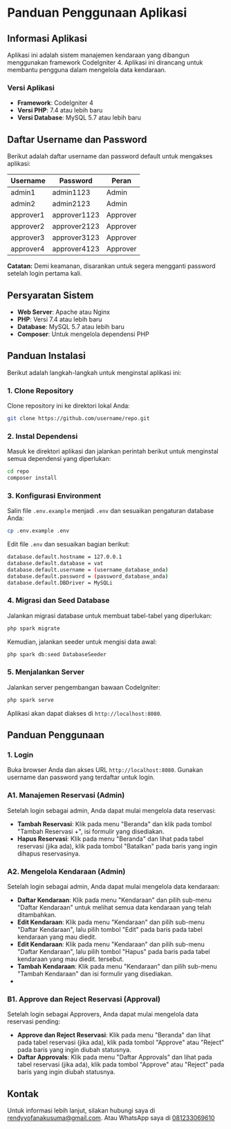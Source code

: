 # Panduan Penggunaan Aplikasi

## Informasi Aplikasi

Aplikasi ini adalah sistem manajemen kendaraan yang dibangun menggunakan framework CodeIgniter 4. Aplikasi ini dirancang untuk membantu pengguna dalam mengelola data kendaraan.

### Versi Aplikasi

- **Framework**: CodeIgniter 4
- **Versi PHP**: 7.4 atau lebih baru
- **Versi Database**: MySQL 5.7 atau lebih baru

## Daftar Username dan Password

Berikut adalah daftar username dan password default untuk mengakses aplikasi:

| Username   | Password     | Peran       |
|------------|--------------|-------------|
| admin1     | admin1123    | Admin       |
| admin2     | admin2123    | Admin       |
| approver1  | approver1123 | Approver    |
| approver2  | approver2123 | Approver    |
| approver3  | approver3123 | Approver    |
| approver4  | approver4123 | Approver    |

**Catatan:** Demi keamanan, disarankan untuk segera mengganti password setelah login pertama kali.

## Persyaratan Sistem

- **Web Server**: Apache atau Nginx
- **PHP**: Versi 7.4 atau lebih baru
- **Database**: MySQL 5.7 atau lebih baru
- **Composer**: Untuk mengelola dependensi PHP

## Panduan Instalasi

Berikut adalah langkah-langkah untuk menginstal aplikasi ini:

### 1. Clone Repository

Clone repository ini ke direktori lokal Anda:

```bash
git clone https://github.com/username/repo.git
```

### 2. Instal Dependensi

Masuk ke direktori aplikasi dan jalankan perintah berikut untuk menginstal semua dependensi yang diperlukan:

```bash
cd repo
composer install
```

### 3. Konfigurasi Environment

Salin file `.env.example` menjadi `.env` dan sesuaikan pengaturan database Anda:

```bash
cp .env.example .env
```

Edit file `.env` dan sesuaikan bagian berikut:

```bash
database.default.hostname = 127.0.0.1
database.default.database = vat
database.default.username = (username_database_anda)
database.default.password = (password_database_anda)
database.default.DBDriver = MySQLi
```

### 4. Migrasi dan Seed Database

Jalankan migrasi database untuk membuat tabel-tabel yang diperlukan:

```bash
php spark migrate
```

Kemudian, jalankan seeder untuk mengisi data awal:

```bash
php spark db:seed DatabaseSeeder
```

### 5. Menjalankan Server

Jalankan server pengembangan bawaan CodeIgniter:

```bash
php spark serve
```

Aplikasi akan dapat diakses di `http://localhost:8080`.

## Panduan Penggunaan

### 1. Login

Buka browser Anda dan akses URL `http://localhost:8080`. Gunakan username dan password yang terdaftar untuk login.

### A1. Manajemen Reservasi (Admin)

Setelah login sebagai admin, Anda dapat mulai mengelola data reservasi:

- **Tambah Reservasi**: Klik pada menu "Beranda" dan klik pada tombol "Tambah Reservasi +", isi formulir yang disediakan.
- **Hapus Reservasi**: Klik pada menu "Beranda" dan lihat pada tabel reservasi (jika ada), klik pada tombol "Batalkan" pada baris yang ingin dihapus reservasinya.

### A2. Mengelola Kendaraan (Admin)

Setelah login sebagai admin, Anda dapat mulai mengelola data kendaraan:

- **Daftar Kendaraan**: Klik pada menu "Kendaraan" dan pilih sub-menu "Daftar Kendaraan" untuk melihat semua data kendaraan yang telah ditambahkan.
- **Edit Kendaraan**: Klik pada menu "Kendaraan" dan pilih sub-menu "Daftar Kendaraan", lalu pilih tombol "Edit" pada baris pada tabel kendaraan yang mau diedit.
- **Edit Kendaraan**: Klik pada menu "Kendaraan" dan pilih sub-menu "Daftar Kendaraan", lalu pilih tombol "Hapus" pada baris pada tabel kendaraan yang mau diedit. tersebut.
- **Tambah Kendaraan**: Klik pada menu "Kendaraan" dan pilih sub-menu "Tambah Kendaraan" dan isi formulir yang disediakan.
-

### B1. Approve dan Reject Reservasi (Approval)

Setelah login sebagai Approvers, Anda dapat mulai mengelola data reservasi pending:

- **Approve dan Reject Reservasi**: Klik pada menu "Beranda" dan lihat pada tabel reservasi (jika ada), klik pada tombol "Approve" atau "Reject" pada baris yang ingin diubah statusnya.
- **Daftar Approvals**: Klik pada menu "Daftar Approvals" dan lihat pada tabel reservasi (jika ada), klik pada tombol "Approve" atau "Reject" pada baris yang ingin diubah statusnya.

## Kontak

Untuk informasi lebih lanjut, silakan hubungi saya di [rendyyofanakusuma@gmail.com](mailto:email@example.com).
Atau WhatsApp saya di [081233069610](https://wa.me/6281233069610)
